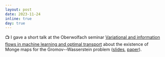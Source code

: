 ```yaml
---
layout: post
date: 2023-11-24
inline: true
day: true
---
```


:tv: I gave a short talk at the Oberwolfach seminar [Variational and information flows in machine learning and optimal transport](https://www.mfo.de/occasion/2347b) about the existence of Monge maps for the Gromov--Wasserstein problem ([slides](https://slides.com/theodumont/monge-gw), [paper](https://arxiv.org/pdf/2210.11945.pdf)).